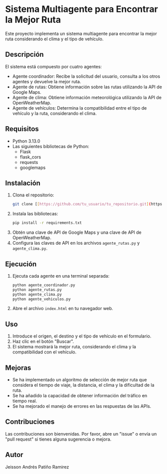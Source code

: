 # Sistema Multiagente para Encontrar la Mejor Ruta

Este proyecto implementa un sistema multiagente para encontrar la mejor ruta considerando el clima y el tipo de vehículo.

## Descripción

El sistema está compuesto por cuatro agentes:

*   Agente coordinador: Recibe la solicitud del usuario, consulta a los otros agentes y devuelve la mejor ruta.
*   Agente de rutas: Obtiene información sobre las rutas utilizando la API de Google Maps.
*   Agente de clima: Obtiene información meteorológica utilizando la API de OpenWeatherMap.
*   Agente de vehículos: Determina la compatibilidad entre el tipo de vehículo y la ruta, considerando el clima.

## Requisitos

*   Python 3.13.0
*   Las siguientes bibliotecas de Python:
    *   Flask
    *   flask_cors
    *   requests
    *   googlemaps

## Instalación

1.  Clona el repositorio:
    ```bash
    git clone [[https://github.com/tu_usuario/tu_repositorio.git](https://github.com/jeissonPatino/IA_AGENTES.git)]
    ```
2.  Instala las bibliotecas:
    ```bash
    pip install -r requirements.txt
    ```
3.  Obtén una clave de API de Google Maps y una clave de API de OpenWeatherMap.
4.  Configura las claves de API en los archivos `agente_rutas.py` y `agente_clima.py`.

## Ejecución

1.  Ejecuta cada agente en una terminal separada:
    ```bash
    python agente_coordinador.py
    python agente_rutas.py
    python agente_clima.py
    python agente_vehiculos.py
    ```
2.  Abre el archivo `index.html` en tu navegador web.

## Uso

1.  Introduce el origen, el destino y el tipo de vehículo en el formulario.
2.  Haz clic en el botón "Buscar".
3.  El sistema mostrará la mejor ruta, considerando el clima y la compatibilidad con el vehículo.

## Mejoras

*   Se ha implementado un algoritmo de selección de mejor ruta que considera el tiempo de viaje, la distancia, el clima y la dificultad de la ruta.
*   Se ha añadido la capacidad de obtener información del tráfico en tiempo real.
*   Se ha mejorado el manejo de errores en las respuestas de las APIs.

## Contribuciones

Las contribuciones son bienvenidas. Por favor, abre un "issue" o envía un "pull request" si tienes alguna sugerencia o mejora.

## Autor

Jeisson Andrés Patiño Ramirez

